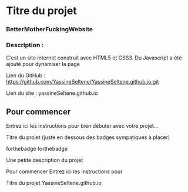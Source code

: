 # Titre du projet
### BetterMotherFuckingWebsite
### Description : 
C’est un site internet construit avec HTML5 et CSS3. Du Javascript a été ajouté pour dynamiser la page

Lien du GitHub : https://github.com/YassineSeltene/YassineSeltene.github.io.git

Lien du site : yassineSeltene.github.io

## Pour commencer

Entrez ici les instructions pour bien débuter avec votre projet...










Titre du projet
(juste en dessous des badges sympatiques à placer)

forthebadge  forthebadge

Une petite description du projet

Pour commencer
Entrez ici les instructions pour 


Titre du projet
YassineSeltene.github.io
